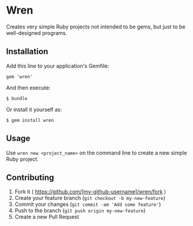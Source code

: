 # Wren

Creates very simple Ruby projects not intended to be gems, but just
to be well-designed programs.

## Installation

Add this line to your application's Gemfile:

    gem 'wren'

And then execute:

    $ bundle

Or install it yourself as:

    $ gem install wren

## Usage

Use `wren new <project_name>` on the command line to create a new simple Ruby
project.

## Contributing

1. Fork it ( https://github.com/[my-github-username]/wren/fork )
2. Create your feature branch (`git checkout -b my-new-feature`)
3. Commit your changes (`git commit -am 'Add some feature'`)
4. Push to the branch (`git push origin my-new-feature`)
5. Create a new Pull Request
